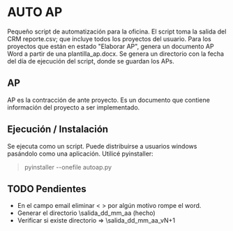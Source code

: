 # AUTO AP
Pequeño script de automatización para la oficina.
El script toma la salida del CRM reporte.csv; que incluye todos los proyectos del usuario. Para los proyectos que están en estado "Elaborar AP", genera un documento AP Word a partir de una plantilla_ap.docx.
Se genera un directorio con la fecha del día de ejecución del script, donde se guardan los APs.

## AP
AP es la contracción de ante proyecto. Es un documento que contiene información del proyecto a ser implementado.

## Ejecución / Instalación
Se ejecuta como un script. Puede distribuirse a usuarios windows pasándolo como una aplicación. Utilicé pyinstaller:
>pyinstaller --onefile autoap.py

## TODO Pendientes
* En el campo email eliminar < > por algún motivo rompe el word.
* Generar el directorio \salida_dd_mm_aa (hecho)
* Verificar si existe directorio => \salida_dd_mm_aa_vN+1
